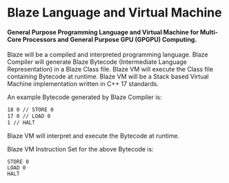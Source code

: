 # Blaze Language and Virtual Machine

#### General Purpose Programming Language and Virtual Machine for Multi-Core Processors and General Purpose GPU (GPGPU) Computing.

Blaze will be a compiled and interpreted programming language. Blaze Compiler will generate Blaze Bytecode (Intermediate Language Representation) in a Blaze Class file. Blaze VM will execute the Class file containing Bytecode at runtime. Blaze VM will be a Stack based Virtual Machine implementation written in C++ 17 standards.

An example Bytecode generated by Blaze Compiler is:

```2 42 // PUSH 42
18 0 // STORE 0
17 0 // LOAD 0
1 // HALT
```

Blaze VM will interpret and execute the Bytecode at runtime.

Blaze VM Instruction Set for the above Bytecode is:

```PUSH 42
STORE 0
LOAD 0 
HALT
```
